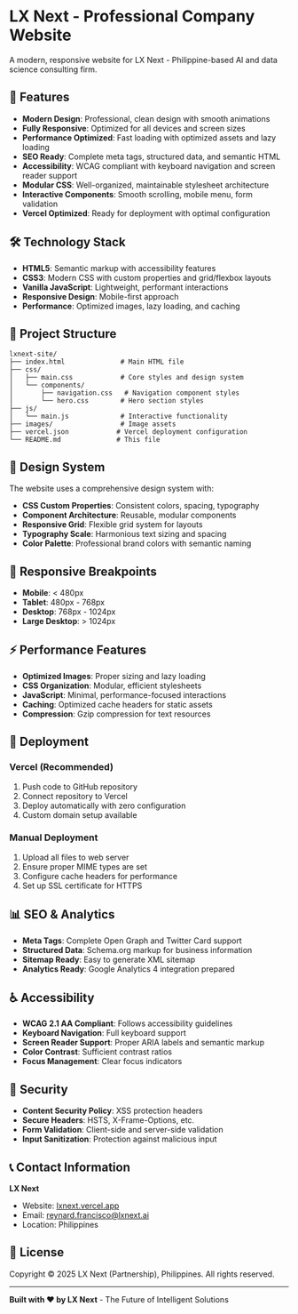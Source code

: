 # LX Next - Professional Company Website

A modern, responsive website for LX Next - Philippine-based AI and data science consulting firm.

## 🚀 Features

- **Modern Design**: Professional, clean design with smooth animations
- **Fully Responsive**: Optimized for all devices and screen sizes
- **Performance Optimized**: Fast loading with optimized assets and lazy loading
- **SEO Ready**: Complete meta tags, structured data, and semantic HTML
- **Accessibility**: WCAG compliant with keyboard navigation and screen reader support
- **Modular CSS**: Well-organized, maintainable stylesheet architecture
- **Interactive Components**: Smooth scrolling, mobile menu, form validation
- **Vercel Optimized**: Ready for deployment with optimal configuration

## 🛠️ Technology Stack

- **HTML5**: Semantic markup with accessibility features
- **CSS3**: Modern CSS with custom properties and grid/flexbox layouts
- **Vanilla JavaScript**: Lightweight, performant interactions
- **Responsive Design**: Mobile-first approach
- **Performance**: Optimized images, lazy loading, and caching

## 📁 Project Structure

```
lxnext-site/
├── index.html              # Main HTML file
├── css/
│   ├── main.css            # Core styles and design system
│   └── components/
│       ├── navigation.css   # Navigation component styles
│       └── hero.css        # Hero section styles
├── js/
│   └── main.js             # Interactive functionality
├── images/                 # Image assets
├── vercel.json            # Vercel deployment configuration
└── README.md              # This file
```

## 🎨 Design System

The website uses a comprehensive design system with:

- **CSS Custom Properties**: Consistent colors, spacing, typography
- **Component Architecture**: Reusable, modular components
- **Responsive Grid**: Flexible grid system for layouts
- **Typography Scale**: Harmonious text sizing and spacing
- **Color Palette**: Professional brand colors with semantic naming

## 📱 Responsive Breakpoints

- **Mobile**: < 480px
- **Tablet**: 480px - 768px
- **Desktop**: 768px - 1024px
- **Large Desktop**: > 1024px

## ⚡ Performance Features

- **Optimized Images**: Proper sizing and lazy loading
- **CSS Organization**: Modular, efficient stylesheets
- **JavaScript**: Minimal, performance-focused interactions
- **Caching**: Optimized cache headers for static assets
- **Compression**: Gzip compression for text resources

## 🔧 Deployment

### Vercel (Recommended)

1. Push code to GitHub repository
2. Connect repository to Vercel
3. Deploy automatically with zero configuration
4. Custom domain setup available

### Manual Deployment

1. Upload all files to web server
2. Ensure proper MIME types are set
3. Configure cache headers for performance
4. Set up SSL certificate for HTTPS

## 📊 SEO & Analytics

- **Meta Tags**: Complete Open Graph and Twitter Card support
- **Structured Data**: Schema.org markup for business information
- **Sitemap Ready**: Easy to generate XML sitemap
- **Analytics Ready**: Google Analytics 4 integration prepared

## ♿ Accessibility

- **WCAG 2.1 AA Compliant**: Follows accessibility guidelines
- **Keyboard Navigation**: Full keyboard support
- **Screen Reader Support**: Proper ARIA labels and semantic markup
- **Color Contrast**: Sufficient contrast ratios
- **Focus Management**: Clear focus indicators

## 🔐 Security

- **Content Security Policy**: XSS protection headers
- **Secure Headers**: HSTS, X-Frame-Options, etc.
- **Form Validation**: Client-side and server-side validation
- **Input Sanitization**: Protection against malicious input

## 📞 Contact Information

**LX Next**
- Website: [lxnext.vercel.app](https://lxnext.vercel.app)
- Email: reynard.francisco@lxnext.ai
- Location: Philippines

## 📄 License

Copyright © 2025 LX Next (Partnership), Philippines. All rights reserved.

---

**Built with ❤️ by LX Next** - The Future of Intelligent Solutions